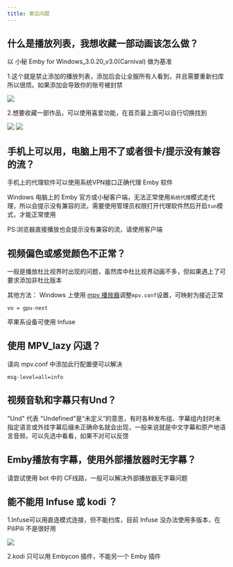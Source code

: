 ```yaml
---
title: 常见问题
---
```

## 什么是播放列表，我想收藏一部动画该怎么做？
以 小秘 Emby for Windows_3.0.20_v3.0(Carnival) 做为基准

1.这个就是禁止添加的播放列表，添加后会让全服所有人看到，并且需要重新扫库所以很烦。如果添加会导致你的账号被封禁

![](https://img.155155155.xyz/i/2024/02/65d9c69de6668.webp)

2.想要收藏一部作品，可以使用喜爱功能，在首页最上面可以自行切换找到

![](https://img.155155155.xyz/i/2024/02/65d9c7429c69f.webp)
![](https://img.155155155.xyz/i/2024/02/65d9c74b72b0c.webp)

## 手机上可以用，电脑上用不了或者很卡/提示没有兼容的流？
手机上的代理软件可以使用系统VPN接口正确代理 Emby 软件

Windows 电脑上的 Emby 官方或小秘客户端，无法正常使用`系统代理`模式走代理，所以会提示没有兼容的流，需要使用管理员权限打开代理软件然后开启`tun`模式，才能正常使用

PS:浏览器直接播放也会提示没有兼容的流，请使用客户端
## 视频偏色或感觉颜色不正常？
一般是播放杜比视界时出现的问题，虽然库中杜比视界动画不多，但如果遇上了可要求添加非杜比版本

其他方法：
Windows 上使用 [mpv 播放器](https://mpv.io/)调整`mpv.conf`设置，可映射为接近正常
```
vo = gpu-next
```

苹果系设备可使用 Infuse
## 使用 MPV_lazy 闪退？
请向 mpv.conf 中添加此行配置便可以解决
```
msg-level=all=info
```

## 视频音轨和字幕只有Und？
"Und" 代表 "Undefined"是“未定义”的意思，有时各种发布组、字幕组内封时未指定语言或外挂字幕后缀未正确命名就会出现，一般来说就是中文字幕和原产地语言音频，可以先选中看看，如果不对可以反馈
## Emby播放有字幕，使用外部播放器时无字幕？
请尝试使用 bot 中的 CF线路，一般可以解决外部播放器无字幕问题
## 能不能用 Infuse 或 kodi ？
1.Infuse可以用直连模式连接，但不能扫库，目前 Infuse 没办法使用多版本，在 PiliPili 不是很好用

![](https://img.155155155.xyz/i/2024/02/65dc493270999.webp)

2.kodi 只可以用 Embycon 插件，不能另一个 Emby 插件